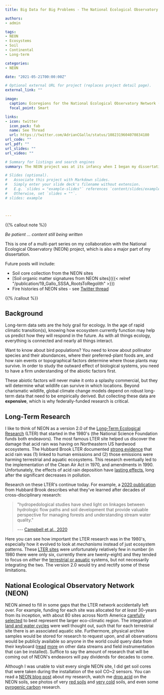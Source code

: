 ```yaml
---
title: Big Data for Big Problems - The National Ecological Observatory Network (NEON)

authors:
- admin

tags:
- NEON
- Ecosystems
- Soil
- Continental
- Long-term

categories:
- NEON

date: "2021-05-21T00:00:00Z"

# Optional external URL for project (replaces project detail page).
external_link: ""

image:
  caption: Ecoregions for the National Ecological Observatory Network (NEON) 
  focal_point: Smart

links:
- icon: twitter
  icon_pack: fab
  name: See Thread
  url: https://twitter.com/AdrianCGallo/status/1082319604070834180
url_code: ""
url_pdf: ""
url_slides: ""
url_video: ""

# Summary for listings and search engines
summary: The NEON project was at its infancy when I began my dissertation. They were literally building and installing the ~30 sites around North America at the same time they were sampling soils for my project. Although my PhD focuses on the soils aspect, there is a wealth of publicly available data being generated that any scientist should be aware of.  

# Slides (optional).
#   Associate this project with Markdown slides.
#   Simply enter your slide deck's filename without extension.
#   E.g. `slides = "example-slides"` references `content/slides/example-slides.md`.
#   Otherwise, set `slides = ""`.
# slides: example



---
```

{{% callout note %}}

_Be patient ... content still being written_

This is one of a multi-part series on my collaboration with the National Ecological Observatory (NEON) project, which is also a major part of my dissertation.
<Br>

Future posts will include:  
- Soil core collection from the NEON sites
- [Soil organic matter signatures from NEON sites]({{< relref "/publication/19_Gallo_SSSA_RootsToRegolith" >}})
- Fire histories of NEON sites - see [Twitter thread](https://twitter.com/AdrianCGallo/status/1082319604070834180)

{{% /callout %}}


## Background

Long-term data sets are the holy grail for ecology. In the age of rapid climatic transition(s), knowing how ecosystem currently function may help us predict how they will respond in the future. As with all things ecology, everything is connected and nearly all things interact. 

Want to know about bird populations? You need to know about pollinator species and their abundances, where their preferred-plant foods are, and how rain events or topographical factors determine where those plants may survive. In order to study the outward effect of biological systems, you need to have a firm understanding of the abiotic factors first.

These abiotic factors will never make it onto a splashy commercial, but they will determine what wildlife can survive in which locations. Beyond charismatic wildlife, global climate change models depend on robust long-term data that need to be empirically derived. But collecting these data are **expensive**, which is why federally-funded research is critical.

## Long-Term Research

I like to think of NEON as a version 2.0 of the [Long-Term Ecological Research](https://www.nsf.gov/news/newsmedia/ENV-discoveries/LTER-discovery-series.jsp) (LTER) that started in the 1980's (the National Science Foundation funds both endeavors). The most famous LTER site helped us discover the damage that acid rain was having on Northeastern US hardwood ecosystems. The Hubbard Brook LTER documented  [strong evidence](https://hubbardbrook.org/acid-rain-revisited) that acid rain was (1) linked to human emissions and (2) those emissions were harming terrestrial and aquatic ecosystems. This research eventually led to the implementation of the Clean Air Act in 1970, and amendments in 1990. Unfortunately, the effects of acid rain deposition have [lasting effects](https://hubbardbrook.org/sites/default/files/pictures/HBRF/ScienceLinks/acid-rain-revisited.pdf), long after the significant decreases in pollution. 

Research on these LTER's continue today. For example, a [2020 publication](https://www.fs.fed.us/nrs/pubs/jrnl/2021/nrs_2021_campbell_001.pdf) from Hubbard Brook describes what they've learned after decades of cross-disciplinary research: 

> "hydropedological studies have shed light on linkages between hydrologic flow paths and soil development that provide valuable perspective for managing forests and understanding stream water quality."
>
> --- [Campbell et al., 2020](https://www.fs.fed.us/nrs/pubs/jrnl/2021/nrs_2021_campbell_001.pdf)

Here you can see how important the LTER research was in the 1980's, especially how it evolved to look at _mechanisms_ instead of just ecosystem patterns. These [LTER sites](https://lternet.edu/network-organization/lter-a-history/) were unfortunately relatively few in number (in 1980 there were only six, currently there are twenty-eight) and they tended to focus on *either* the [terrestrial or aquatic](https://lternet.edu/wp-content/uploads/2010/12/79Workshop.pdf) systems, but not necessarily integrating the two. The version 2.0 would try and rectify some of these limitations. 


## National Ecological Observatory Network (NEON)

NEON aimed to fill in some gaps that the LTER network accidentally left over. For example, funding for each site was allocated for *at least* 30-years from its inception, with about 80 sites across North America [carefully selected](https://www.neonscience.org/about/overview/design) to best represent the larger eco-climatic region.  The integration of [land and water cycles](https://www.neonscience.org/field-sites/about-field-sites) were well thought out, such that for each terrestrial site there is an associated aquatic site. Furthermore, physical archive samples would be stored for research to request upon, and all observations would be publicly available so anyone in the world could query data from their keyboard ([read](https://scholar.google.com/citations?view_op=view_citation&hl=en&user=miYEsFoAAAAJ&citation_for_view=miYEsFoAAAAJ:LkGwnXOMwfcC) [more](https://www.neonscience.org/resources/research-support) on other data streams and field instrumentation that can be installed). Suffice to say the amount of research that will be coming out of NEON's endeavors will pay dividends for decades to come.

Although I was unable to visit every single NEON site, I did get soil cores that were taken during the installation of the soil CO~2 sensors. You can read a [NEON blog post](https://www.neonscience.org/impact/observatory-blog/digging-dirt-soil-organic-matter) about my research, watch me [drop acid](https://twitter.com/AdrianCGallo/status/1071291960726417410?s=20) on the NEON soils, see photos of very [red soils](https://twitter.com/AdrianCGallo/status/1063584291639021568?s=20) and [very cold](https://twitter.com/AdrianCGallo/status/915012027105533952?s=20) soils, and even some [pyrogenic carbon](https://twitter.com/AdrianCGallo/status/1082319604070834180) research. 
